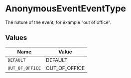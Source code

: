 # AnonymousEventEventType

The nature of the event, for example "out of office".


## Values

| Name            | Value           |
| --------------- | --------------- |
| `DEFAULT`       | DEFAULT         |
| `OUT_OF_OFFICE` | OUT_OF_OFFICE   |